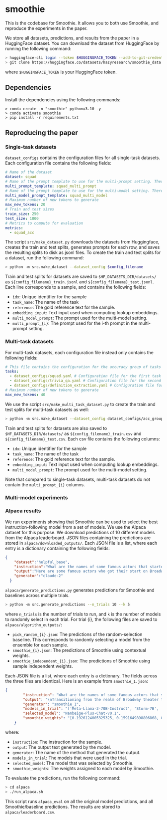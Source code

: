 # smoothie

This is the codebase for Smoothie. It allows you to both use Smoothie, and reproduce the experiments in the paper. 

We store all datasets, predictions, and results from the paper in a HuggingFace dataset. You can download the dataset from HuggingFace by running the following command:

```bash
> huggingface-cli login --token $HUGGINGFACE_TOKEN --add-to-git-credential
> git clone https://huggingface.co/datasets/hazyresearch/smoothie_data
```

where `$HUGGINGFACE_TOKEN` is your HuggingFace token.

## Dependencies

Install the dependencies using the following commands:

```
> conda create -n "smoothie" python=3.10 -y
> conda activate smoothie
> pip install -r requirements.txt
```

## Reproducing the paper

### Single-task datasets
`dataset_configs` contains the configuration files for all single-task datasets. Each configuration file contains the following fields:

```yaml 
# Name of the dataset
dataset: squad
# Name of the prompt template to use for the multi-prompt setting. There should be a file called squad_multi_prompt.json in prompt_templates. It should contain a list of f-strings.
multi_prompt_template: squad_multi_prompt
# Name of the prompt template to use for the multi-model setting. There should be a file called squad_multi_model.txt in prompt_templates. It should contain a single f-string.
multi_model_prompt_template: squad_multi_model
# Maximum number of new tokens to generate
max_new_tokens: 20
# Train and test sizes
train_size: 250
test_size: 1000
# Metrics to compute for evaluation
metrics:
  - squad_acc
```

The script `src/make_dataset.py` downloads the datasets from Huggingface, creates the train and test splits, generates prompts for each row, and saves the resulting splits to disk as jsonl files. To create the train and test splits for a dataset, run the following command:

```bash
> python -m src.make_dataset --dataset_config $config_filename
```

Train and test splits for datasets are saved to `$HF_DATASETS_DIR/datasets/` as `${config_filename}_train.jsonl` and `${config_filename}_test.jsonl`. Each line corresponds to a sample, and contains the following fields:
- `idx`: Unique identifier for the sample
- `task_name`: The name of the task
- `reference`: The gold reference text for the sample.
- `embedding_input`: Text input used when computing lookup embeddings.
- `multi_model_prompt`: The prompt used for the multi-model setting.
- `multi_prompt_{i}`: The prompt used for the i-th prompt in the multi-prompt setting.

### Multi-task datasets

For multi-task datasets, each configuration file instead only contains the following fields:

```yaml
# This file contains the configuration for the accuracy group of tasks
tasks:
  - dataset_configs/squad.yaml # Configuration file for the first task
  - dataset_configs/trivia_qa.yaml # Configuration file for the second task
  - dataset_configs/definition_extraction.yaml # Configuration file for the third task
# Maximum number of new tokens to generate
max_new_tokens: 40
```

We use the script `src/make_multi_task_dataset.py` to create the train and test splits for multi-task datasets as well:

```bash
> python -m src.make_dataset --dataset_config dataset_configs/acc_group.yaml
```

Train and test splits for datasets are also saved to `$HF_DATASETS_DIR/datasets/` as `${config_filename}_train.csv` and `${config_filename}_test.csv`. Each csv file contains the following columns:
- `idx`: Unique identifier for the sample
- `task_name`: The name of the task
- `reference`: The gold reference text for the sample.
- `embedding_input`: Text input used when computing lookup embeddings.
- `multi_model_prompt`: The prompt used for the multi-model setting.

Note that compared to single-task datasets, multi-task datasets do not contain the `multi_prompt_{i}` columns.

### Multi-model experiments

### Alpaca results

We run experiments showing that Smoothie can be used to select the best instruction-following model from a set of models. We use the Alpaca dataset for this purpose. We download predictions of 10 different models from the Alpaca leaderboard. JSON files containing the predictions are stored in `alpaca/downloaded_outputs/`. Each JSON file is a list, where each entry is a dictionary containing the following fields:

```json
{
    "dataset":"helpful_base",
    "instruction":"What are the names of some famous actors that started their careers on Broadway?",
    "output":"Here are some famous actors who got their start on Broadway:\n\n- Hugh Jackman - He made his Broadway debut as Gaston in Beauty and the Beast in 1994. He went on to star in shows like The Boy From Oz and The Music Man.\n\n- Neil Patrick Harris - He starred in musicals like Rent and Cabaret early in his career in the late 1990s before becoming known for TV shows like Doogie Howser M.D. and How I Met Your Mother.\n\n- Audra McDonald - She has won a record 6 Tony Awards for shows like Carousel, Master Class, and Lady Day at Emerson's Bar & Grill. She's also been on TV shows like Private Practice. \n\n- Kristin Chenoweth - She made her Broadway debut in 1997's Steel Pier and is known for roles in Wicked and You're a Good Man, Charlie Brown. She later starred in TV shows like Pushing Daisies and Glee.\n\n- Jesse Tyler Ferguson - Before his role on Modern Family, he performed in Broadway shows like On the Town and The 25th Annual Putnam County Spelling Bee in the mid-2000s.\n\n- Cynthia Erivo - She broke out as Celie in the Broadway revival of The Color Purple. She went on to win a Tony and star in movies like Harriet.\n\n- Sutton Foster - She headlined shows like Thoroughly Modern Millie, Anything Goes, and Violet before becoming known for her TV work on Bunheads and Younger.",
    "generator":"claude-2"
  }
```

`alpaca/generate_predictions.py` generates predictions for Smoothie and baselines across multiple trials. 

```bash
> python -m src.generate_predictions --n_trials 10 --k 5
```
where `n_trials` is the number of trials to run, and `k` is the number of models to randomly select in each trial. For trial {i}, the following files are saved to `alpaca/algorithm_outputs/`:

- `pick_random_{i}.json`: The predictions of the random-selection baseline. This corresponds to randomly selecting a model from the ensemble for each sample.
- `smoothie_{i}.json`: The predictions of Smoothie using contextual weights.
- `smoothie_independent_{i}.json`: The predictions of Smoothie using sample independent weights.

Each JSON file is a list, where each entry is a dictionary. The fields across the three files are identical. Here is an example from `smoothie_1.json`:

```json
{
        "instruction": "What are the names of some famous actors that started their careers on Broadway?",
        "output": "\nTransitioning from the realm of Broadway theater to the bright lights of Hollywood is a dream for many stage actors. This transition not only marks a change in performance venue but often signifies a leap towards greater fame and a broader audience reach. Several renowned actors began their careers on Broadway before capturing the hearts of movie and television audiences worldwide. Here are some notable names:\n\n1. **Robert Redford** - Known for his leading roles in films like \"Butch Cassidy and the Sundance Kid\" and \"The Sting,\" Redford started his career on Broadway, winning his first Tony Award for his performance in \"Out of Our League\" in 1962.\n\n2. **Meryl Streep** - Often regarded as the greatest actress of her generation, Streep's Broadway debut was in the 1971 production of \"The Play What I Wrote.\" She has since garnered three Tony Awards for her work on Broadway.\n\n3. **Al Pacino** - A method actor known for his intense performances, Pacino made his Broadway debut in 1967 with \"Does a Tiger Wear a Necktie?\" His film career took off with \"The Godfather\" series.\n\n4. **Dustin Hoffman** - Hoffman's Broadway debut was in the 1960 play \"Eh?\" by Samuel Beckett. He later became famous for films such as \"Rain Man\" and \"All the President's Men.\"\n\n5. **Jennifer Lawrence** - While primarily recognized for her roles in films like \"The Hunger Games\" series and \"Silver Linings Playbook,\" Lawrence began her career on Broadway, notably appearing in \"Time Stands Still\" in 2010.\n\n6. **Liam Neeson** - Known for action roles in films like \"Taken\" and \"Star Wars,\" Neeson started his career in theater and made his Broadway debut in 1983 with \"Anthony and Cleopatra.\"\n\n7. **Hugh Jackman** - Before becoming globally recognized as Wolverine in the X-Men series, Jackman won a Tony Award for his role in the 2004 Broadway musical \"The Boy from Oz.\"\n\n8. **Scarlett Johansson** - While primarily known for her roles in Marvel films as Black Widow, Johansson has also performed on Broadway, notably in \"A View from the Bridge\" in 2010.\n\nThese actors' transitions from Broadway to Hollywood highlight the versatility and depth of talent that theater can nurture, setting a foundation for their successful careers in film and television.\n",
        "generator": "smoothie_1", 
        "models_in_trial": "['Meta-Llama-3-70B-Instruct', 'Storm-7B', 'FsfairX-Zephyr-Chat-v0.1', 'yi-large-preview', 'Nanbeige-Plus-Chat-v0.1']",
        "selected_model": "Nanbeige-Plus-Chat-v0.1",
        "smoothie_weights": "[0.1926124005325325, 0.1591649898806868, 0.14405633409506835, 0.21382343940368917, 0.29034283608802314]"
    }
```
where:
- `instruction`: The instruction for the sample.
- `output`: The output text generated by the model.
- `generator`: The name of the method that generated the output.
- `models_in_trial`: The models that were used in the trial.
- `selected_model`: The model that was selected by Smoothie.
- `smoothie_weights`: The weights assigned to each model by Smoothie.

To evaluate the predictions, run the following command:

```bash
> cd alpaca
> ./run_alpaca.sh
```

This script runs `alpaca_eval` on all the original model predictions, and all Smoothie/baseline predictions. The results are stored to `alpaca/leaderboard.csv`.
